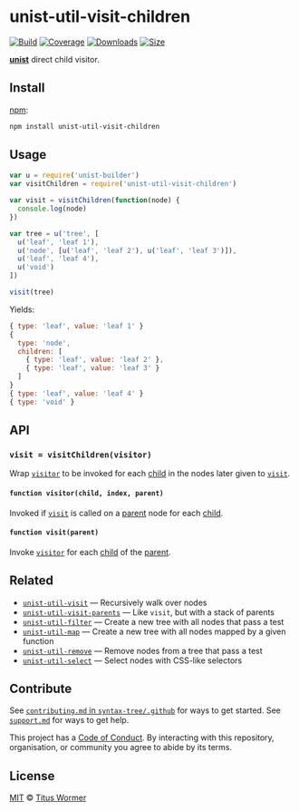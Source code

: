 # unist-util-visit-children

[![Build][build-badge]][build]
[![Coverage][coverage-badge]][coverage]
[![Downloads][downloads-badge]][downloads]
[![Size][size-badge]][size]

[**unist**][unist] direct child visitor.

## Install

[npm][]:

```sh
npm install unist-util-visit-children
```

## Usage

```js
var u = require('unist-builder')
var visitChildren = require('unist-util-visit-children')

var visit = visitChildren(function(node) {
  console.log(node)
})

var tree = u('tree', [
  u('leaf', 'leaf 1'),
  u('node', [u('leaf', 'leaf 2'), u('leaf', 'leaf 3')]),
  u('leaf', 'leaf 4'),
  u('void')
])

visit(tree)
```

Yields:

```js
{ type: 'leaf', value: 'leaf 1' }
{
  type: 'node',
  children: [
    { type: 'leaf', value: 'leaf 2' },
    { type: 'leaf', value: 'leaf 3' }
  ]
}
{ type: 'leaf', value: 'leaf 4' }
{ type: 'void' }
```

## API

### `visit = visitChildren(visitor)`

Wrap [`visitor`][visitor] to be invoked for each [child][] in the nodes later
given to [`visit`][visit].

#### `function visitor(child, index, parent)`

Invoked if [`visit`][visit] is called on a [parent][] node for each [child][].

#### `function visit(parent)`

Invoke [`visitor`][visitor] for each [child][] of the [parent][].

## Related

*   [`unist-util-visit`](https://github.com/syntax-tree/unist-util-visit)
    — Recursively walk over nodes
*   [`unist-util-visit-parents`](https://github.com/syntax-tree/unist-util-visit-parents)
    — Like `visit`, but with a stack of parents
*   [`unist-util-filter`](https://github.com/eush77/unist-util-filter)
    — Create a new tree with all nodes that pass a test
*   [`unist-util-map`](https://github.com/syntax-tree/unist-util-map)
    — Create a new tree with all nodes mapped by a given function
*   [`unist-util-remove`](https://github.com/eush77/unist-util-remove)
    — Remove nodes from a tree that pass a test
*   [`unist-util-select`](https://github.com/eush77/unist-util-select)
    — Select nodes with CSS-like selectors

## Contribute

See [`contributing.md` in `syntax-tree/.github`][contributing] for ways to get
started.
See [`support.md`][support] for ways to get help.

This project has a [Code of Conduct][coc].
By interacting with this repository, organisation, or community you agree to
abide by its terms.

## License

[MIT][license] © [Titus Wormer][author]

<!-- Definition -->

[build-badge]: https://img.shields.io/travis/syntax-tree/unist-util-visit-children.svg

[build]: https://travis-ci.org/syntax-tree/unist-util-visit-children

[coverage-badge]: https://img.shields.io/codecov/c/github/syntax-tree/unist-util-visit-children.svg

[coverage]: https://codecov.io/github/syntax-tree/unist-util-visit-children

[downloads-badge]: https://img.shields.io/npm/dm/unist-util-visit-children.svg

[downloads]: https://www.npmjs.com/package/unist-util-visit-children

[size-badge]: https://img.shields.io/bundlephobia/minzip/unist-util-visit-children.svg

[size]: https://bundlephobia.com/result?p=unist-util-visit-children

[npm]: https://docs.npmjs.com/cli/install

[license]: license

[author]: https://wooorm.com

[unist]: https://github.com/syntax-tree/unist

[parent]: https://github.com/syntax-tree/unist#parent-1

[child]: https://github.com/syntax-tree/unist#child

[visit]: #function-visitparent

[visitor]: #function-visitorchild-index-parent

[contributing]: https://github.com/syntax-tree/.github/blob/master/contributing.md

[support]: https://github.com/syntax-tree/.github/blob/master/support.md

[coc]: https://github.com/syntax-tree/.github/blob/master/code-of-conduct.md
